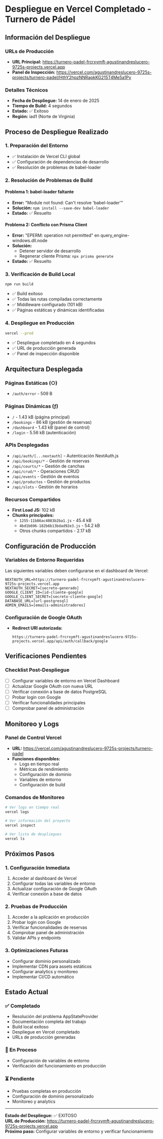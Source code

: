 # Despliegue en Vercel Completado - Turnero de Pádel

## Información del Despliegue

### URLs de Producción
- **URL Principal:** https://turnero-padel-frcrxymft-agustinandreslucero-9725s-projects.vercel.app
- **Panel de Inspección:** https://vercel.com/agustinandreslucero-9725s-projects/turnero-padel/HthY2hpzNNRapkKG215T4Me5a1Py

### Detalles Técnicos
- **Fecha de Despliegue:** 14 de enero de 2025
- **Tiempo de Build:** 4 segundos
- **Estado:** ✅ Exitoso
- **Región:** iad1 (Norte de Virginia)

## Proceso de Despliegue Realizado

### 1. Preparación del Entorno
- ✅ Instalación de Vercel CLI global
- ✅ Configuración de dependencias de desarrollo
- ✅ Resolución de problemas de babel-loader

### 2. Resolución de Problemas de Build

#### Problema 1: babel-loader faltante
- **Error:** "Module not found: Can't resolve 'babel-loader'"
- **Solución:** `npm install --save-dev babel-loader`
- **Estado:** ✅ Resuelto

#### Problema 2: Conflicto con Prisma Client
- **Error:** "EPERM: operation not permitted" en query_engine-windows.dll.node
- **Solución:** 
  - Detener servidor de desarrollo
  - Regenerar cliente Prisma: `npx prisma generate`
- **Estado:** ✅ Resuelto

### 3. Verificación de Build Local
```bash
npm run build
```
- ✅ Build exitoso
- ✅ Todas las rutas compiladas correctamente
- ✅ Middleware configurado (101 kB)
- ✅ Páginas estáticas y dinámicas identificadas

### 4. Despliegue en Producción
```bash
vercel --prod
```
- ✅ Despliegue completado en 4 segundos
- ✅ URL de producción generada
- ✅ Panel de inspección disponible

## Arquitectura Desplegada

### Páginas Estáticas (○)
- `/auth/error` - 509 B

### Páginas Dinámicas (ƒ)
- `/` - 1.43 kB (página principal)
- `/bookings` - 86 kB (gestión de reservas)
- `/dashboard` - 1.43 kB (panel de control)
- `/login` - 5.56 kB (autenticación)

### APIs Desplegadas
- `/api/auth/[...nextauth]` - Autenticación NextAuth.js
- `/api/bookings/*` - Gestión de reservas
- `/api/courts/*` - Gestión de canchas
- `/api/crud/*` - Operaciones CRUD
- `/api/events` - Gestión de eventos
- `/api/productos` - Gestión de productos
- `/api/slots` - Gestión de horarios

### Recursos Compartidos
- **First Load JS:** 102 kB
- **Chunks principales:**
  - `1255-11b86ac4083b2ba1.js` - 45.4 kB
  - `4bd1b696-182b6b13bdad92e3.js` - 54.2 kB
  - Otros chunks compartidos - 2.17 kB

## Configuración de Producción

### Variables de Entorno Requeridas
Las siguientes variables deben configurarse en el dashboard de Vercel:

```env
NEXTAUTH_URL=https://turnero-padel-frcrxymft-agustinandreslucero-9725s-projects.vercel.app
NEXTAUTH_SECRET=[secreto-generado]
GOOGLE_CLIENT_ID=[id-cliente-google]
GOOGLE_CLIENT_SECRET=[secreto-cliente-google]
DATABASE_URL=[url-postgresql]
ADMIN_EMAILS=[emails-administradores]
```

### Configuración de Google OAuth
- **Redirect URI autorizada:** 
  ```
  https://turnero-padel-frcrxymft-agustinandreslucero-9725s-projects.vercel.app/api/auth/callback/google
  ```

## Verificaciones Pendientes

### Checklist Post-Despliegue
- [ ] Configurar variables de entorno en Vercel Dashboard
- [ ] Actualizar Google OAuth con nueva URL
- [ ] Verificar conexión a base de datos PostgreSQL
- [ ] Probar login con Google
- [ ] Verificar funcionalidades principales
- [ ] Comprobar panel de administración

## Monitoreo y Logs

### Panel de Control Vercel
- **URL:** https://vercel.com/agustinandreslucero-9725s-projects/turnero-padel
- **Funciones disponibles:**
  - Logs en tiempo real
  - Métricas de rendimiento
  - Configuración de dominio
  - Variables de entorno
  - Configuración de build

### Comandos de Monitoreo
```bash
# Ver logs en tiempo real
vercel logs

# Ver información del proyecto
vercel inspect

# Ver lista de despliegues
vercel ls
```

## Próximos Pasos

### 1. Configuración Inmediata
1. Acceder al dashboard de Vercel
2. Configurar todas las variables de entorno
3. Actualizar configuración de Google OAuth
4. Verificar conexión a base de datos

### 2. Pruebas de Producción
1. Acceder a la aplicación en producción
2. Probar login con Google
3. Verificar funcionalidades de reservas
4. Comprobar panel de administración
5. Validar APIs y endpoints

### 3. Optimizaciones Futuras
- Configurar dominio personalizado
- Implementar CDN para assets estáticos
- Configurar analytics y monitoreo
- Implementar CI/CD automático

## Estado Actual

### ✅ Completado
- Resolución del problema AppStateProvider
- Documentación completa del trabajo
- Build local exitoso
- Despliegue en Vercel completado
- URLs de producción generadas

### 🔄 En Proceso
- Configuración de variables de entorno
- Verificación del funcionamiento en producción

### ⏳ Pendiente
- Pruebas completas en producción
- Configuración de dominio personalizado
- Monitoreo y analytics

---

**Estado del Despliegue:** ✅ EXITOSO  
**URL de Producción:** https://turnero-padel-frcrxymft-agustinandreslucero-9725s-projects.vercel.app  
**Próximo paso:** Configurar variables de entorno y verificar funcionamiento